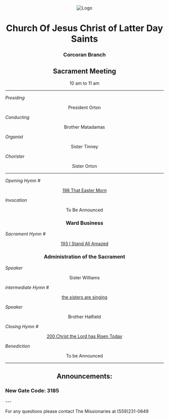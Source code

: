 <div align="center">
  <img src="https://www.churchofjesuschrist.org/imgs/89cc0c7ee5f611edb1a4eeeeac1e8631df40e26a/full/%21640%2C/0/default" alt="Logo">
</div>

<div align="center">
  <h1>Church Of Jesus Christ of Latter Day Saints</h1>  
  <h3>Corcoran Branch</h3>  
  <h2>Sacrament Meeting</h2>  
  10 am to 11 am
</div>

---

*Presiding*  
<div align="center">President Orton</div>

*Conducting*  
<div align="center">Brother Matadamas</div>

*Organist*  
<div align="center">Sister Tinney</div>

*Chorister*  
<div align="center">Sister Orton</div>

---

*Opening Hymn #*  
<div align="center">
  <a href="https://www.churchofjesuschrist.org/study/manual/hymns/that-easter-morn?lang=eng">198 That Easter Morn</a>
</div>

*Invocation*  
<div align="center">To Be Announced</div>

<div align="center">
  <h3>Ward Business</h3>
</div>

*Sacrament Hymn #*  
<div align="center">
  <a href="https://www.churchofjesuschrist.org/study/manual/hymns/i-stand-all-amazed?lang=eng">193 I Stand All Amazed</a>
</div>

<div align="center">
  <h3>Administration of the Sacrament</h3>
</div>



*Speaker*
<div align="center"> Sister Williams
</div>

<!---
--->

*intermediate Hymn #*  

<div align="center">
  <a href="https://youtu.be/Eu0Kgp3lDow?si=OmY8cFHoy9zKIsZT">the sisters are singing </a>
</div>



*Speaker*  

<div align="center"> Brother Hatfield
</div>

*Closing Hymn #*  

<div align="center">
  <a href="https://www.churchofjesuschrist.org/study/manual/hymns/christ-the-lord-is-risen-today?lang=eng">200 Christ the Lord has Risen Today</a>
</div>


*Benediction*  
<div align="center">To be Announced</div>

---

<div align="center">
  <h2>Announcements:</h2>
</div>


<h3>New Gate Code: 3185</h3>
---

For any questions please contact The Missionaries at (559)231-0649
